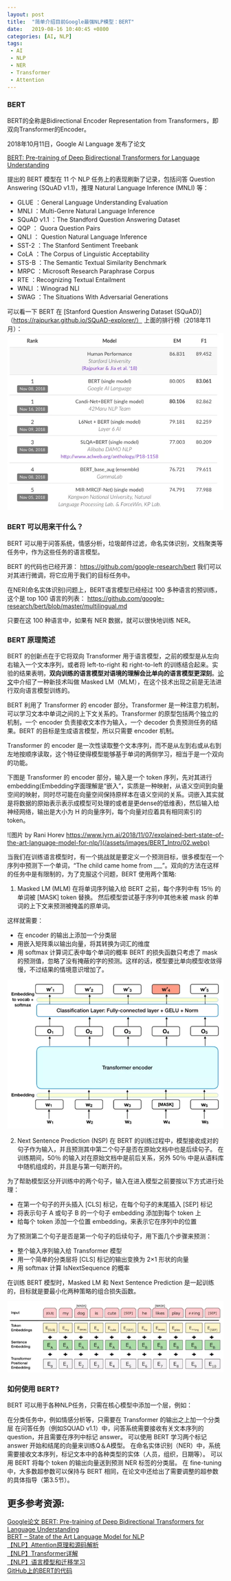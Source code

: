 ```yaml
---
layout: post
title:  "简单介绍目前Google最强NLP模型：BERT"
date:   2019-08-16 10:40:45 +0800
categories: [AI, NLP]
tags: 
 - AI
 - NLP
 - NER
 - Transformer
 - Attention
---
```



### BERT
BERT的全称是Bidirectional Encoder Representation from Transformers，即双向Transformer的Encoder。

2018年10月11日，Google AI Language 发布了论文

[BERT: Pre-training of Deep Bidirectional Transformers for Language Understanding](https://arxiv.org/pdf/1810.04805.pdf)

提出的 BERT 模型在 11 个 NLP 任务上的表现刷新了记录，包括问答 Question Answering (SQuAD v1.1)，推理 Natural Language Inference (MNLI) 等：

* GLUE ：General Language Understanding Evaluation
* MNLI ：Multi-Genre Natural Language Inference
* SQuAD v1.1 ：The Standford Question Answering Dataset
* QQP ： Quora Question Pairs 
* QNLI ： Question Natural Language Inference
* SST-2 ：The Stanford Sentiment Treebank
* CoLA ：The Corpus of Linguistic Acceptability 
* STS-B ：The Semantic Textual Similarity Benchmark
* MRPC ：Microsoft Research Paraphrase Corpus
* RTE ：Recognizing Textual Entailment 
* WNLI ：Winograd NLI
* SWAG ：The Situations With Adversarial Generations

可以看一下 BERT 在 [Stanford Question Answering Dataset (SQuAD)]（https://rajpurkar.github.io/SQuAD-explorer/） 上面的排行榜（2018年11月）：
![SQuAD2.0 tests](/assets/images/BERT_Intro/01.webp)


### BERT 可以用来干什么？
BERT 可以用于问答系统，情感分析，垃圾邮件过滤，命名实体识别，文档聚类等任务中，作为这些任务的语言模型。

BERT 的代码也已经开源：
https://github.com/google-research/bert
我们可以对其进行微调，将它应用于我们的目标任务中。

在NER(命名实体识别)问题上，BERT语言模型已经经过 100 多种语言的预训练，这个是 top 100 语言的列表：
https://github.com/google-research/bert/blob/master/multilingual.md

只要在这 100 种语言中，如果有 NER 数据，就可以很快地训练 NER。

### BERT 原理简述
BERT 的创新点在于它将双向 Transformer 用于语言模型，之前的模型是从左向右输入一个文本序列，或者将 left-to-right 和 right-to-left 的训练结合起来。实验的结果表明，**双向训练的语言模型对语境的理解会比单向的语言模型更深刻**。[论文](https://arxiv.org/pdf/1810.04805.pdf)中介绍了一种新技术叫做 Masked LM（MLM），在这个技术出现之前是无法进行双向语言模型训练的。

BERT 利用了 Transformer 的 encoder 部分。Transformer 是一种注意力机制，可以学习文本中单词之间的上下文关系的。Transformer 的原型包括两个独立的机制，一个 encoder 负责接收文本作为输入，一个 decoder 负责预测任务的结果。BERT 的目标是生成语言模型，所以只需要 encoder 机制。

Transformer 的 encoder 是一次性读取整个文本序列，而不是从左到右或从右到左地按顺序读取，这个特征使得模型能够基于单词的两侧学习，相当于是一个双向的功能。

下图是 Transformer 的 encoder 部分，输入是一个 token 序列，先对其进行 embedding(Embedding字面理解是“嵌入”，实质是一种映射，从语义空间到向量空间的映射，同时尽可能在向量空间保持原样本在语义空间的关系。词嵌入其实就是将数据的原始表示表示成模型可处理的或者是更dense的低维表)，然后输入给神经网络，输出是大小为 H 的向量序列，每个向量对应着具有相同索引的 token。


![图片 by Rani Horev https://www.lyrn.ai/2018/11/07/explained-bert-state-of-the-art-language-model-for-nlp/](/assets/images/BERT_Intro/02.webp)

当我们在训练语言模型时，有一个挑战就是要定义一个预测目标，很多模型在一个序列中预测下一个单词，“The child came home from ___”。双向的方法在这样的任务中是有限制的，为了克服这个问题，BERT 使用两个策略:

1. Masked LM (MLM)
在将单词序列输入给 BERT 之前，每个序列中有 15％ 的单词被 [MASK] token 替换。 然后模型尝试基于序列中其他未被 mask 的单词的上下文来预测被掩盖的原单词。

这样就需要：

* 在 encoder 的输出上添加一个分类层
* 用嵌入矩阵乘以输出向量，将其转换为词汇的维度
* 用 softmax 计算词汇表中每个单词的概率
BERT 的损失函数只考虑了 mask 的预测值，忽略了没有掩蔽的字的预测。这样的话，模型要比单向模型收敛得慢，不过结果的情境意识增加了。


![图片 by Rani Horev](/assets/images/BERT_Intro/03.webp)

2. Next Sentence Prediction (NSP)
在 BERT 的训练过程中，模型接收成对的句子作为输入，并且预测其中第二个句子是否在原始文档中也是后续句子。
在训练期间，50％ 的输入对在原始文档中是前后关系，另外 50％ 中是从语料库中随机组成的，并且是与第一句断开的。

为了帮助模型区分开训练中的两个句子，输入在进入模型之前要按以下方式进行处理：

* 在第一个句子的开头插入 [CLS] 标记，在每个句子的末尾插入 [SEP] 标记
* 将表示句子 A 或句子 B 的一个句子 embedding 添加到每个 token 上
* 给每个 token 添加一个位置 embedding，来表示它在序列中的位置

为了预测第二个句子是否是第一个句子的后续句子，用下面几个步骤来预测：

* 整个输入序列输入给 Transformer 模型
* 用一个简单的分类层将 [CLS] 标记的输出变换为 2×1 形状的向量
* 用 softmax 计算 IsNextSequence 的概率

在训练 BERT 模型时，Masked LM 和 Next Sentence Prediction 是一起训练的，目标就是要最小化两种策略的组合损失函数。

![图片 by Rani Horev](/assets/images/BERT_Intro/04.webp)

### 如何使用 BERT?
BERT 可以用于各种NLP任务，只需在核心模型中添加一个层，例如：

在分类任务中，例如情感分析等，只需要在 Transformer 的输出之上加一个分类层
在问答任务（例如SQUAD v1.1）中，问答系统需要接收有关文本序列的 question，并且需要在序列中标记 answer。 可以使用 BERT 学习两个标记 answer 开始和结尾的向量来训练Q＆A模型。
在命名实体识别（NER）中，系统需要接收文本序列，标记文本中的各种类型的实体（人员，组织，日期等）。 可以用 BERT 将每个 token 的输出向量送到预测 NER 标签的分类层。
在 fine-tuning 中，大多数超参数可以保持与 BERT 相同，在论文中还给出了需要调整的超参数的具体指导（第3.5节）。


## 更多参考资源:

[Google论文 BERT: Pre-training of Deep Bidirectional Transformers for Language Understanding](https://arxiv.org/pdf/1810.04805.pdf)    
[BERT – State of the Art Language Model for NLP](https://www.lyrn.ai/2018/11/07/explained-bert-state-of-the-art-language-model-for-nlp/)    
[【NLP】Attention原理和源码解析](https://zhuanlan.zhihu.com/p/43493999)    
[【NLP】Transformer详解](https://zhuanlan.zhihu.com/p/44121378)    
[【NLP】语言模型和迁移学习](https://zhuanlan.zhihu.com/p/42618178)    
[GitHub上的BERT的代码](https://github.com/google-research/bert)    










